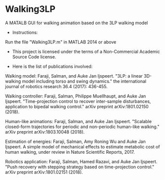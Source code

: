 # Walking3LP

A MATALB GUI for walking animation based on the 3LP walking model

* Instructions:

Run the file "Walking3LP.m" in MATLAB 2014 or above

* This project is licensed under the terms of a Non-Commercial Academic Source Code license.

* Here is the list of publications involved:

Walking model:
Faraji, Salman, and Auke Jan Ijspeert. "3LP: a linear 3D-walking model including torso and swing dynamics." the international journal of robotics research 36.4 (2017): 436-455. 

Walking controller:
Faraji, Salman, Philippe Muellhaupt, and Auke Jan Ijspeert. "Time-projection control to recover inter-sample disturbances, application to bipedal walking control." arXiv preprint arXiv:1801.02150 (2018). 

Human-like animations:
Faraji, Salman, and Auke Jan Ijspeert. "Scalable closed-form trajectories for periodic and non-periodic human-like walking." arXiv preprint arXiv:1803.10048 (2018). 

Estimation of energies:
Faraji, Salman, Amy Roning Wu and Auke Jan Ijspeert. A simple model of mechanical effects to estimate metabolic cost of human walking, under review in Nature Scientific Reports, 2017.

Robotics application:
Faraji, Salman, Hamed Razavi, and Auke Jan Ijspeert. "Push recovery with stepping strategy based on time-projection control." arXiv preprint arXiv:1801.02151 (2018). 
